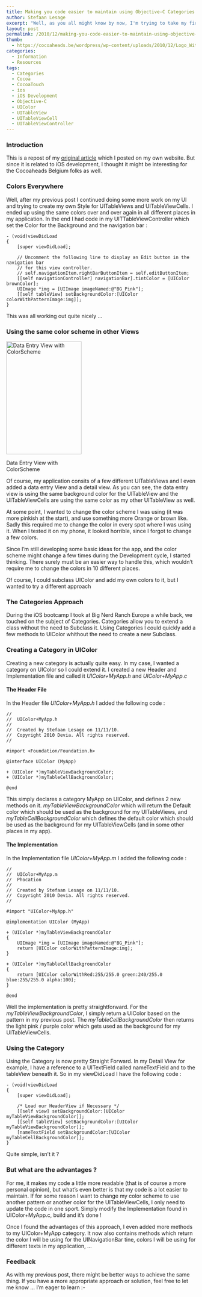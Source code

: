 ```yaml
---
title: Making you code easier to maintain using Objective-C Categories
author: Stefaan Lesage
excerpt: "Well, as you all might know by now, I'm trying to take my first steps in iOS development. And if you read my previous post, you have already noticed that I was playing with some color schemes. After a while though I ended up settting my colors in all different kinds of places. When I wanted to change one color, I noticed I had to modify my code in 10 or more places. Sure, there must be an easier way to write more maintainalbe code, and Categories seem to be helping quite a bit."
layout: post
permalink: /2010/12/making-you-code-easier-to-maintain-using-objective-c-categories/
thumb:
  - https://cocoaheads.be/wordpress/wp-content/uploads/2010/12/Logo_Without_Name.png
categories:
  - Information
  - Resources
tags:
  - Categories
  - Cocoa
  - CocoaTouch
  - ios
  - iOS Development
  - Objective-C
  - UIColor
  - UITableView
  - UITableViewCell
  - UITableViewController
---
```

### Introduction

This is a repost of my [original article][1] which I posted on my own website. But since it is related to iOS development, I thought it might be interesting for the Cocoaheads Belgium folks as well.

### Colors Everywhere

Well, after my previous post I continued doing some more work on my UI and trying to create my own Style for UITableViews and UITableViewCells. I ended up using the same colors over and over again in all different places in my application. In the end I had code in my UITTableViewController which set the Color for the Background and the navigation bar :

    - (void)viewDidLoad 
    {
        [super viewDidLoad];
    
        // Uncomment the following line to display an Edit button in the navigation bar
        // for this view controller.
        // self.navigationItem.rightBarButtonItem = self.editButtonItem;
        [[self navigationController] navigationBar].tintColor = [UIColor brownColor];
        UIImage *img = [UIImage imageNamed:@"BG_Pink"];
        [[self tableView] setBackgroundColor:[UIColor colorWithPatternImage:img]];
    }
    

This was all working out quite nicely &#8230;

### Using the same color scheme in other Views

<div id="attachment_496" style="width: 210px" class="wp-caption alignright">
  <a href="https://cocoaheads.be/wordpress/wp-content/uploads/2010/12/Input_ColorScheme.png"><img src="https://cocoaheads.be/wordpress/wp-content/uploads/2010/12/Input_ColorScheme-200x300.png" alt="Data Entry View with ColorScheme" title="Data Entry View with ColorScheme" width="200" height="300" class="size-medium wp-image-496" /></a>
  
  <p class="wp-caption-text">
    Data Entry View with ColorScheme
  </p>
</div>

Of course, my application consits of a few different UITableViews and I even added a data entry View and a detail view. As you can see, the data entry view is using the same background color for the UITableView and the UITableViewCells are using the same color as my other UITableView as well.

At some point, I wanted to change the color scheme I was using (it was more pinkish at the start), and use something more Orange or brown like. Sadly this required me to change the color in every spot where I was using it. When I tested it on my phone, it looked horrible, since I forgot to change a few colors.

Since I&#8217;m still developing some basic ideas for the app, and the color scheme might change a few times during the Development cycle, I started thinking. There surely must be an easier way to handle this, which wouldn&#8217;t require me to change the colors in 10 different places.

Of course, I could subclass UIColor and add my own colors to it, but I wanted to try a different approach

### The Categories Approach

During the iOS bootcamp I took at Big Nerd Ranch Europe a while back, we touched on the subject of Categories. Categories allow you to extend a class without the need to Subclass it. Using Categories I could quickly add a few methods to UIColor whithout the need to create a new Subclass.

### Creating a Category in UIColor

Creating a new category is actually quite easy. In my case, I wanted a category on UIColor so I could extend it. I created a new Header and Implementation file and called it *UIColor+MyApp.h* and *UIColor+MyApp.c*

#### The Header File

In the Header file *UIColor+MyApp.h* I added the following code :

    
    //
    //  UIColor+MyApp.h
    //
    //  Created by Stefaan Lesage on 11/11/10.
    //  Copyright 2010 Devia. All rights reserved.
    //
    
    #import <Foundation/Foundation.h>
    
    @interface UIColor (MyApp) 
    
    + (UIColor *)myTableViewBackgroundColor;
    + (UIColor *)myTableCellBackgroundColor;
    
    @end
    

This simply declares a category MyApp on UIColor, and defines 2 new methods on it. *myTableViewBackgroundColor* which will return the Default color which should be used as the background for my UITableViews, and *myTableCellBackgroundColor* which defines the default color which should be used as the background for my UITableViewCells (and in some other places in my app).

#### The Implementation

In the Implementation file *UIColor+MyApp.m* I added the following code :

    
    //
    //  UIColor+MyApp.m
    //  Phocation
    //
    //  Created by Stefaan Lesage on 11/11/10.
    //  Copyright 2010 Devia. All rights reserved.
    //
    
    #import "UIColor+MyApp.h"
    
    @implementation UIColor (MyApp)
    
    + (UIColor *)myTableViewBackgroundColor
    {
        UIImage *img = [UIImage imageNamed:@"BG_Pink"];
        return [UIColor colorWithPatternImage:img];	
    }
    
    + (UIColor *)myTableCellBackgroundColor
    {
        return [UIColor colorWithRed:255/255.0 green:240/255.0 blue:255/255.0 alpha:100];
    }
    
    @end
    

Well the implementation is pretty straightforward. For the *myTableViewBackgroundColor*, I simply return a UIColor based on the pattern in my previous post. The *myTableCellBackgroundColor* then returns the light pink / purple color which gets used as the background for my UITableViewCells.

### Using the Category

Using the Category is now pretty Straight Forward. In my Detail View for example, I have a reference to a UITextField called nameTextField and to the tableView beneath it. So in my viewDidLoad I have the following code :

    
    - (void)viewDidLoad 
    {
        [super viewDidLoad];
    
        /* Load our HeaderView if Necessary */
        [[self view] setBackgroundColor:[UIColor myTableViewBackgroundColor]];
        [[self tableView] setBackgroundColor:[UIColor myTableViewBackgroundColor]];
        [nameTextField setBackgroundColor:[UIColor myTableCellBackgroundColor]];
    }
    

Quite simple, isn&#8217;t it ?

### But what are the advantages ?

For me, it makes my code a little more readable (that is of course a more personal opinion), but what&#8217;s even better is that my code is a lot easier to maintain. If for some reason I want to change my color scheme to use another pattern or another color for the UITableViewCells, I only need to update the code in one sport. Simply modify the Implementation found in UIColor+MyApp.c, build and it&#8217;s done !

Once I found the advantages of this approach, I even added more methods to my UIColor+MyApp category. It now also contains methods which return the color I will be using for the UINavigationBar tine, colors I will be using for different texts in my application, &#8230;

### Feedback

As with my previous post, there might be better ways to achieve the same thing. If you have a more appropriate approach or solution, feel free to let me know &#8230; I&#8217;m eager to learn <img src="https://cocoaheads.be/wordpress/wp-includes/images/smilies/simple-smile.png" alt=":-)" class="wp-smiley" style="height: 1em; max-height: 1em;" />

 [1]: http://bit.ly/dFX9EK